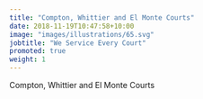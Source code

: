 ```yaml
---
title: "Compton, Whittier and El Monte Courts"
date: 2018-11-19T10:47:58+10:00
image: "images/illustrations/65.svg"
jobtitle: "We Service Every Court"
promoted: true
weight: 1
---
```


Compton, Whittier and El Monte Courts
